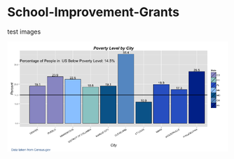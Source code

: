 # School-Improvement-Grants

test images 

![alt tag](https://raw.githubusercontent.com/Paul-Jimenez/School-Improvement-Grants/master/pov.png)